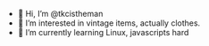 - 👋 Hi, I’m @tkcistheman
- 👀 I’m interested in vintage items, actually clothes.
- 🌱 I’m currently learning Linux, javascripts hard


<!---
tkcistheman/tkcistheman is a ✨ special ✨ repository because its `README.md` (this file) appears on your GitHub profile.
You can click the Preview link to take a look at your changes.
--->
